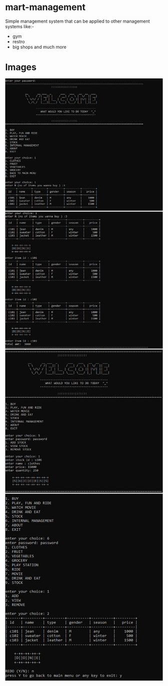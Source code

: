# mart-management
Simple management system that can be applied to other management systems like:-  

* gym
* restro
* big shops and much more

# Images

![](https://github.com/coder-abhi07/mart-management/blob/main/images/aaa1.jpg)
![](https://github.com/coder-abhi07/mart-management/blob/main/images/aaa2.jpg)
![](https://github.com/coder-abhi07/mart-management/blob/main/images/aaa3.jpg)
![](https://github.com/coder-abhi07/mart-management/blob/main/images/aaa5.jpg)


